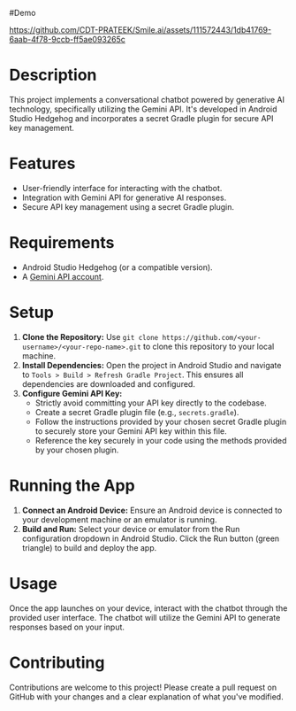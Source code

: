 
#Demo

https://github.com/CDT-PRATEEK/Smile.ai/assets/111572443/1db41769-6aab-4f78-9ccb-ff5ae093265c


# Description

This project implements a conversational chatbot powered by generative AI technology, specifically utilizing the Gemini API. It's developed in Android Studio Hedgehog and incorporates a secret Gradle plugin for secure API key management.

# Features

- User-friendly interface for interacting with the chatbot.
- Integration with Gemini API for generative AI responses.
- Secure API key management using a secret Gradle plugin.

# Requirements

- Android Studio Hedgehog (or a compatible version).
- A [Gemini API account](https://support.gemini.com/hc/en-us/articles/360031080191-How-do-I-create-an-API-key).

# Setup

1. **Clone the Repository:** Use `git clone https://github.com/<your-username>/<your-repo-name>.git` to clone this repository to your local machine.
2. **Install Dependencies:** Open the project in Android Studio and navigate to `Tools > Build > Refresh Gradle Project`. This ensures all dependencies are downloaded and configured.
3. **Configure Gemini API Key:**
   - Strictly avoid committing your API key directly to the codebase.
   - Create a secret Gradle plugin file (e.g., `secrets.gradle`).
   - Follow the instructions provided by your chosen secret Gradle plugin to securely store your Gemini API key within this file.
   - Reference the key securely in your code using the methods provided by your chosen plugin.

# Running the App

1. **Connect an Android Device:** Ensure an Android device is connected to your development machine or an emulator is running.
2. **Build and Run:** Select your device or emulator from the Run configuration dropdown in Android Studio. Click the Run button (green triangle) to build and deploy the app.

# Usage

Once the app launches on your device, interact with the chatbot through the provided user interface. The chatbot will utilize the Gemini API to generate responses based on your input.

# Contributing

Contributions are welcome to this project! Please create a pull request on GitHub with your changes and a clear explanation of what you've modified.
